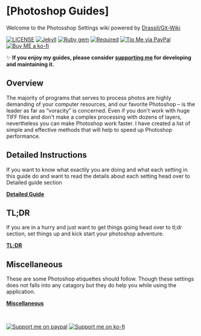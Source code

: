 # [Photoshop Guides]

Welcome to the Photosshop Settings wiki powered by [Drassil/Git-Wiki](https://github.com/Drassil/git-wiki)

[![LICENSE](https://img.shields.io/badge/license-MIT-lightgrey.svg?style=flat-square)](https://raw.githubusercontent.com/mmistakes/so-simple-theme/master/LICENSE)
[![Jekyll](https://img.shields.io/badge/jekyll-%3E%3D%203.6-blue.svg?style=flat-square)](https://jekyllrb.com/)
[![Ruby gem](https://img.shields.io/gem/v/jekyll-theme-so-simple.svg?style=flat-square)](https://rubygems.org/gems/jekyll-theme-so-simple)
[![Required](https://img.shields.io/badge/required-Photoshop%20CC%202020-blue.svg?style=flat-square&logo=adobe)](https://www.adobe.com/products/photoshop.html)
[![Tip Me via PayPal](https://img.shields.io/badge/PayPal-.me-green.svg?style=flat-square&logo=paypal)](https://www.paypal.me/akshathazare)
[![Buy ME a ko-fi](https://img.shields.io/badge/Buy%20me%20a%20%20-ko--fi-red.svg?style=flat-square&logo=ko-fi)](https://ko-fi.com/messymango)

:sparkles: **If you enjoy my guides, please consider [supporting me](https://www.paypal.me/akshathazare) for developing and maintaining it.**

## Overview

The majority of programs that serves to process photos are highly demanding of your computer resources, and our favorite Photoshop – is the leader as far as “voracity” is concerned. Even if you don't work with huge TIFF files and don't make a complex processing with dozens of layers, nevertheless you can make Photoshop work faster. I have created a list of simple and effective methods that will help to speed up Photoshop performance.


## Detailed Instructions  

If you want to know what exactily you are doing and what each setting in this guide do and want to read the details about each setting head over to Detailed guide section 

**<a href="{{ '/detailedguide' | relative_url }}">Detailed Guide</a>**


## TL;DR

If you are in a hurry and just want to get things going head over to tl;dr section, set things up and kick start your photoshop adventure.

**<a href="{{ '/tldr' | relative_url }}">TL;DR</a>**


## Miscellaneous

These are some Photoshop etiquettes should follow. Though these settings does not falls into any catagory but they do help you while using the application.  

**<a href="{{ '/Miscellaneous' | relative_url }}">Miscellaneous</a>**

<br/>

[![Support me on paypal](https://raw.githubusercontent.com/PhotoshopSettings/PhotoshopSettings.github.io/master/.github/images/support_paypal.png)](https://www.paypal.me/akshathazare)
[![Support me on ko-fi](https://raw.githubusercontent.com/PhotoshopSettings/PhotoshopSettings.github.io/master/.github/images/support_ko-fi.png)](https://ko-fi.com/messymango)


